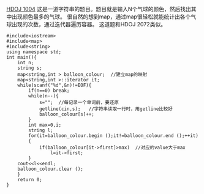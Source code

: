 [HDOJ 1004](http://acm.hdu.edu.cn/showproblem.php?pid=1004)
这是一道字符串的题目。题目就是输入N个气球的颜色，然后找出其中出现颜色最多的气球。
很自然的想到map，通过map很轻松就能统计出各个气球出现的次数，通过迭代器遍历容器。
这道题和HDOJ 2072类似。
```
#include<iostream>
#include<map>
#include<string>
using namespace std;
int main(){
	int n;
	string s;
	map<string,int > balloon_colour;  //建立map的映射
	map<string,int >::iterator it;
	while(scanf("%d",&n)!=EOF){
		if(n==0) break;
		while(n--){
			s="";  //每记录一个单词前，要还原
			getline(cin,s);   //字符串读取一行时，用getline比较好
			balloon_colour[s]++;
		}
		int max=0,i; 
		string l;
		for(it=balloon_colour.begin ();it!=balloon_colour.end ();++it)
		{
			if(balloon_colour[it->first]>max)  //对应的value大于max
				l=it->first;		
		}
	cout<<l<<endl;
	balloon_colour.clear ();
	}
	return 0;
}
```
